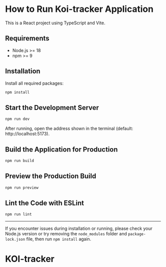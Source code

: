 # How to Run Koi-tracker Application

This is a React project using TypeScript and Vite.

## Requirements
- Node.js >= 18
- npm >= 9

## Installation

Install all required packages:

```bash
npm install
```

## Start the Development Server

```bash
npm run dev
```

After running, open the address shown in the terminal (default: http://localhost:5173).

## Build the Application for Production

```bash
npm run build
```

## Preview the Production Build

```bash
npm run preview
```

## Lint the Code with ESLint

```bash
npm run lint
```

---

If you encounter issues during installation or running, please check your Node.js version or try removing the `node_modules` folder and `package-lock.json` file, then run `npm install` again.
# KOI-tracker
